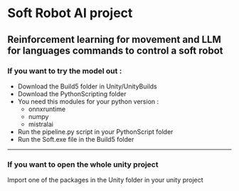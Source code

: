 # Soft Robot AI project

## Reinforcement learning for movement and LLM for languages commands to control a soft robot 

### **If you want to try the model out** :

- Download the Build5 folder in Unity/UnityBuilds
- Download the PythonScripting folder
- You need this modules for your python version :
  - onnxruntime
  - numpy
  - mistralai
- Run the pipeline.py script in your PythonScript folder
- Run the Soft.exe file in the Build5 folder

---
### **If you want to open the whole unity project**
 
Import one of the packages in the Unity folder in your unity project